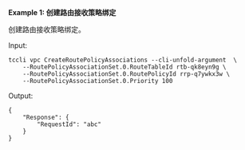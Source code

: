 **Example 1: 创建路由接收策略绑定**

创建路由接收策略绑定。

Input: 

```
tccli vpc CreateRoutePolicyAssociations --cli-unfold-argument  \
    --RoutePolicyAssociationSet.0.RouteTableId rtb-qk8eyn9g \
    --RoutePolicyAssociationSet.0.RoutePolicyId rrp-q7ywkx3w \
    --RoutePolicyAssociationSet.0.Priority 100
```

Output: 
```
{
    "Response": {
        "RequestId": "abc"
    }
}
```

